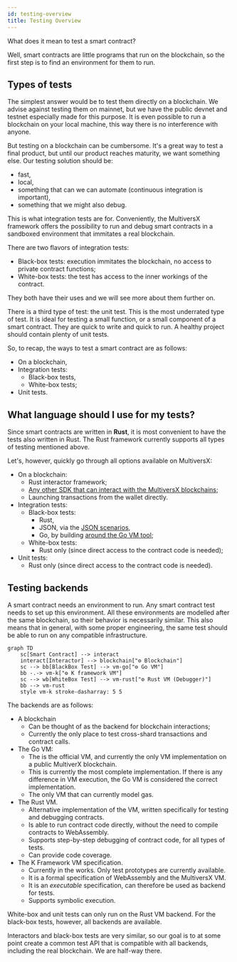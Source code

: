 ```yaml
---
id: testing-overview
title: Testing Overview
---
```


[comment]: # (mx-abstract)

What does it mean to test a smart contract?

Well, smart contracts are little programs that run on the blockchain, so the first step is to find an environment for them to run.

[comment]: # (mx-context-auto)

## Types of tests

The simplest answer would be to test them directly on a blockchain. We advise against testing them on mainnet, but we have the public devnet and testnet especially made for this purpose. It is even possible to run a blockchain on your local machine, this way there is no interference with anyone.

But testing on a blockchain can be cumbersome. It's a great way to test a final product, but until our product reaches maturity, we want something else. Our testing solution should be:
- fast,
- local,
- something that can we can automate (continuous integration is important),
- something that we might also debug.

This is what integration tests are for. Conveniently, the MultiversX framework offers the possibility to run and debug smart contracts in a sandboxed environment that immitates a real blockchain. 

There are two flavors of integration tests:
- Black-box tests: execution immitates the blockchain, no access to private contract functions;
- White-box tests: the test has access to the inner workings of the contract.

They both have their uses and we will see more about them further on.

There is a third type of test: the unit test. This is the most underrated type of test. It is ideal for testing a small function, or a small component of a smart contract. They are quick to write and quick to run. A healthy project should contain plenty of unit tests.

So, to recap, the ways to test a smart contract are as follows:
- On a blockchain,
- Integration tests:
    - Black-box tests,
    - White-box tests;
- Unit tests.

[comment]: # (mx-context-auto)

## What language should I use for my tests?

Since smart contracts are written in **Rust**, it is most convenient to have the tests also written in Rust. The Rust framework currently supports all types of testing mentioned above.

Let's, however, quickly go through all options available on MultiversX:
- On a blockchain:
    - Rust interactor framework;
    - [Any other SDK that can interact with the MultiversX blockchains](/sdk-and-tools/overview);
    - Launching transactions from the wallet directly.
- Integration tests:
    - Black-box tests:
        - Rust,
        - JSON, via the [JSON scenarios](/developers/testing/scenario/structure-json),
        - Go, by building [around the Go VM tool](/developers/testing/testing-in-go);
    - White-box tests:
        - Rust only (since direct access to the contract code is needed);
- Unit tests:
    - Rust only (since direct access to the contract code is needed).

[comment]: # (mx-context-auto)

## Testing backends

A smart contract needs an environment to run. Any smart contract test needs to set up this environment. All these environments are modelled after the same blockchain, so their behavior is necessarily similar. This also means that in general, with some proper engineering, the same test should be able to run on any compatible infrastructure.

```mermaid
graph TD
    sc[Smart Contract] --> interact
    interact[Interactor] --> blockchain["⚙️ Blockchain"]
    sc --> bb[BlackBox Test] --> vm-go["⚙️ Go VM"]
    bb -.-> vm-k["⚙️ K framework VM"]
    sc --> wb[WhiteBox Test] --> vm-rust["⚙️ Rust VM (Debugger)"]
    bb --> vm-rust
    style vm-k stroke-dasharray: 5 5
```

The backends are as follows:
- A blockchain
    - Can be thought of as the backend for blockchain interactions;
    - Currently the only place to test cross-shard transactions and contract calls.
- The Go VM:
    - The is the official VM, and currently the only VM implementation on a public MultiverX blockchain.
    - This is currently the most complete implementation. If there is any difference in VM execution, the Go VM is considered the correct implementation.
    - The only VM that can currently model gas.
- The Rust VM.
    - Alternative implementation of the VM, written specifically for testing and debugging contracts.
    - Is able to run contract code directly, without the need to compile contracts to WebAssembly.
    - Supports step-by-step debugging of contract code, for all types of tests.
    - Can provide code coverage.
- The K Framework VM specification.
    - Currently in the works. Only test prototypes are currently available.
    - It is a formal specification of WebAssembly and the MultiversX VM.
    - It is an _executable_ specification, can therefore be used as backend for tests.
    - Supports symbolic execution.

White-box and unit tests can only run on the Rust VM backend. For the black-box tests, however, all backends are available.

Interactors and black-box tests are very similar, so our goal is to at some point create a common test API that is compatible with all backends, including the real blockchain. We are half-way there.

